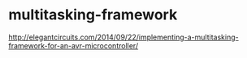 multitasking-framework
=========================
http://elegantcircuits.com/2014/09/22/implementing-a-multitasking-framework-for-an-avr-microcontroller/
